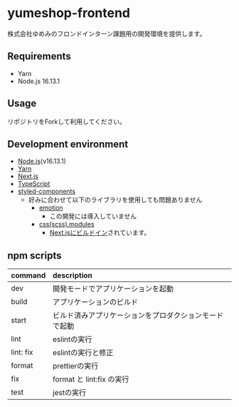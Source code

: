 # yumeshop-frontend
株式会社ゆめみのフロンドインターン課題用の開発環境を提供します。

## Requirements
- Yarn
- Node.js 16.13.1

## Usage
リポジトリをForkして利用してください。

## Development environment
- [Node.js](https://nodejs.org/ja/)(v16.13.1)
- [Yarn](https://yarnpkg.com/)
- [Next.js](https://nextjs.org/)
- [TypeScript](https://www.typescriptlang.org/)
- [styled-components](https://styled-components.com/)
  - 好みに合わせて以下のライブラリを使用しても問題ありません
    - [emotion](https://emotion.sh/docs/introduction)
      - この開発には導入していません
    - [css(scss).modules](https://github.com/css-modules/css-modules)
      - [Next.jsにビルドイン](https://nextjs.org/docs/basic-features/built-in-css-support#adding-component-level-css)されています。

## npm scripts
| command   | description                                            |
| :-------- | :----------------------------------------------------- |
| dev       | 開発モードでアプリケーションを起動                     |
| build     | アプリケーションのビルド                               |
| start     | ビルド済みアプリケーションをプロダクションモードで起動 |
| lint      | eslintの実行                                           |
| lint: fix | eslintの実行と修正                                     |
| format    | prettierの実行                                         |
| fix       | format と lint:fix の実行                              |
| test      | jestの実行                                             |